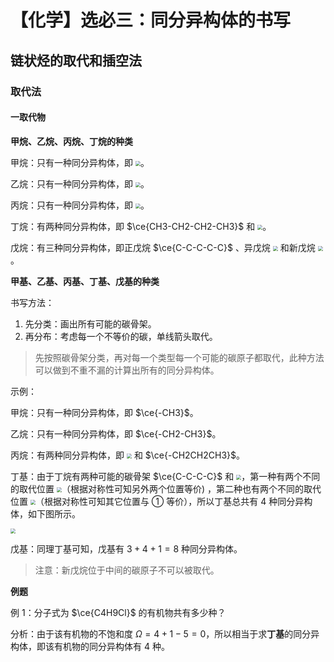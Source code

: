 # 【化学】选必三：同分异构体的书写

## 链状烃的取代和插空法

### 取代法

#### 一取代物

**甲烷、乙烷、丙烷、丁烷的种类**

甲烷：只有一种同分异构体，即 <img src="https://s2.loli.net/2024/07/01/sUSty4dz6rOhZak.png" style="zoom:50%;" />。

乙烷：只有一种同分异构体，即 <img src="https://s2.loli.net/2024/07/01/NZ23bRlYDdpOumq.png" style="zoom:50%;" />。

丙烷：只有一种同分异构体，即 <img src="https://s2.loli.net/2024/07/01/EYa4yInsDuqeoTx.png" style="zoom:50%;" />。

丁烷：有两种同分异构体，即 $\ce{CH3-CH2-CH2-CH3}$ 和 <img src="https://s2.loli.net/2024/07/01/B4VL65gPhqM3vSy.png" style="zoom:50%;" />。

戊烷：有三种同分异构体，即正戊烷 $\ce{C-C-C-C-C}$ 、异戊烷 <img src="https://s2.loli.net/2024/07/01/Tqvfhx4SoYMaJwy.png" style="zoom:50%;" /> 和新戊烷 <img src="https://s2.loli.net/2024/07/01/On4tamDFAQh3UxM.png" style="zoom:50%;" /> 。

**甲基、乙基、丙基、丁基、戊基的种类**

书写方法：

1. 先分类：画出所有可能的碳骨架。
2. 再分布：考虑每一个不等价的碳，单线箭头取代。

> 先按照碳骨架分类，再对每一个类型每一个可能的碳原子都取代，此种方法可以做到不重不漏的计算出所有的同分异构体。

示例：

甲烷：只有一种同分异构体，即 $\ce{-CH3}$。

乙烷：只有一种同分异构体，即 $\ce{-CH2-CH3}$。

丙烷：有两种同分异构体，即 <img src="https://s2.loli.net/2024/07/01/1xOpqQyRHlZSUk6.png" style="zoom:50%;" /> 和 $\ce{-CH2CH2CH3}$。

丁基：由于丁烷有两种可能的碳骨架 $\ce{C-C-C-C}$ 和 <img src="https://s2.loli.net/2024/07/01/12rYbXUOqjRMnCF.png" style="zoom:50%;" />，第一种有两个不同的取代位置 <img src="https://s2.loli.net/2024/07/01/WIfbz2vYSyRdMtG.png" style="zoom:50%;" />（根据对称性可知另外两个位置等价) ，第二种也有两个不同的取代位置 <img src="https://s2.loli.net/2024/07/01/bRyniZDKlO7pFkM.png" style="zoom:50%;" />（根据对称性可知其它位置与 ① 等价），所以丁基总共有 $4$ 种同分异构体，如下图所示。

<img src="https://s2.loli.net/2024/07/01/rafGqpBKNXFZAL5.png" style="zoom:50%;" />

戊基：同理丁基可知，戊基有 $3 + 4 + 1 = 8$ 种同分异构体。

> 注意：新戊烷位于中间的碳原子不可以被取代。

**例题**

例 1：分子式为 $\ce{C4H9Cl}$ 的有机物共有多少种？

分析：由于该有机物的不饱和度 $\Omega = 4 + 1 - 5 = 0$，所以相当于求**丁基**的同分异构体，即该有机物的同分异构体有 $4$ 种。
